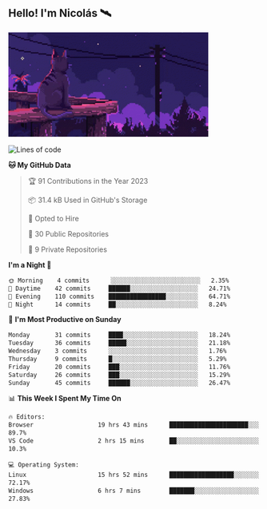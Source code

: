 <h2 align="left">Hello! I'm Nicolás 🛰️</h2>
<p align="left"> <img src="https://github.com/nmayorga092/nmayorga092/blob/master/resources/miau.gif" width='400px' /></p>

<!--START_SECTION:waka-->
![Lines of code](https://img.shields.io/badge/From%20Hello%20World%20I%27ve%20Written-87%20Thousand%20lines%20of%20code-blue)

**🐱 My GitHub Data** 

> 🏆 91 Contributions in the Year 2023
 > 
> 📦 31.4 kB Used in GitHub's Storage 
 > 
> 💼 Opted to Hire
 > 
> 📜 30 Public Repositories 
 > 
> 🔑 9 Private Repositories  
 > 
**I'm a Night 🦉** 

```text
🌞 Morning    4 commits      ░░░░░░░░░░░░░░░░░░░░░░░░░   2.35% 
🌆 Daytime    42 commits     ██████░░░░░░░░░░░░░░░░░░░   24.71% 
🌃 Evening    110 commits    ████████████████░░░░░░░░░   64.71% 
🌙 Night      14 commits     ██░░░░░░░░░░░░░░░░░░░░░░░   8.24%

```
📅 **I'm Most Productive on Sunday** 

```text
Monday       31 commits     ████░░░░░░░░░░░░░░░░░░░░░   18.24% 
Tuesday      36 commits     █████░░░░░░░░░░░░░░░░░░░░   21.18% 
Wednesday    3 commits      ░░░░░░░░░░░░░░░░░░░░░░░░░   1.76% 
Thursday     9 commits      █░░░░░░░░░░░░░░░░░░░░░░░░   5.29% 
Friday       20 commits     ███░░░░░░░░░░░░░░░░░░░░░░   11.76% 
Saturday     26 commits     ███░░░░░░░░░░░░░░░░░░░░░░   15.29% 
Sunday       45 commits     ██████░░░░░░░░░░░░░░░░░░░   26.47%

```


📊 **This Week I Spent My Time On** 

```text
🔥 Editors: 
Browser                  19 hrs 43 mins      ██████████████████████░░░   89.7% 
VS Code                  2 hrs 15 mins       ██░░░░░░░░░░░░░░░░░░░░░░░   10.3%

💻 Operating System: 
Linux                    15 hrs 52 mins      ██████████████████░░░░░░░   72.17% 
Windows                  6 hrs 7 mins        ███████░░░░░░░░░░░░░░░░░░   27.83%

```


<!--END_SECTION:waka-->